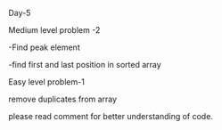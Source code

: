 Day-5

Medium level problem -2

-Find peak element

-find first and last position in sorted array

Easy level problem-1

remove duplicates from array

please read comment for better understanding of code.

